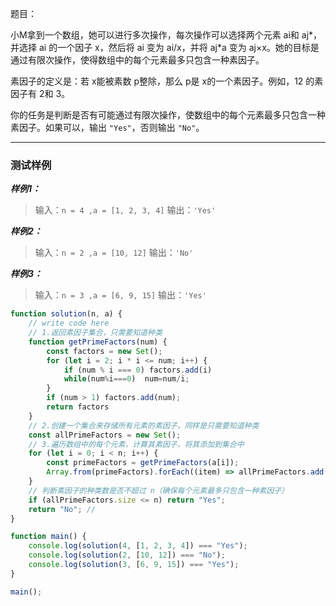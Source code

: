 题目：

小M拿到一个数组，她可以进行多次操作，每次操作可以选择两个元素 ai和 aj*，并选择 ai 的一个因子 x，然后将 ai 变为 ai/x，并将 aj*a 变为 aj×x。她的目标是通过有限次操作，使得数组中的每个元素最多只包含一种素因子。

素因子的定义是：若 x能被素数 p整除，那么 p是 x的一个素因子。例如，12 的素因子有 2和 3。

你的任务是判断是否有可能通过有限次操作，使数组中的每个元素最多只包含一种素因子。如果可以，输出 `"Yes"`，否则输出 `"No"`。

------

### 测试样例

***样例1：***

> 输入：`n = 4 ,a = [1, 2, 3, 4]`
> 输出：`'Yes'`

***样例2：***

> 输入：`n = 2 ,a = [10, 12]`
> 输出：`'No'`

***样例3：***

> 输入：`n = 3 ,a = [6, 9, 15]`
> 输出：`'Yes'`

```js
function solution(n, a) {
    // write code here
  	// 1.返回素因子集合，只需要知道种类
    function getPrimeFactors(num) {
        const factors = new Set();
        for (let i = 2; i * i <= num; i++) {
            if (num % i === 0) factors.add(i)
            while(num%i===0)  num=num/i;
        }
        if (num > 1) factors.add(num);
        return factors
    }
  	// 2.创建一个集合来存储所有元素的素因子，同样是只需要知道种类
    const allPrimeFactors = new Set();
  	// 3.遍历数组中的每个元素，计算其素因子，将其添加到集合中
    for (let i = 0; i < n; i++) {
        const primeFactors = getPrimeFactors(a[i]);
        Array.from(primeFactors).forEach((item) => allPrimeFactors.add(item))
    }
  	// 判断素因子的种类数是否不超过 n（确保每个元素最多只包含一种素因子）
    if (allPrimeFactors.size <= n) return "Yes";
    return "No"; // 
}

function main() {
    console.log(solution(4, [1, 2, 3, 4]) === "Yes");
    console.log(solution(2, [10, 12]) === "No");
    console.log(solution(3, [6, 9, 15]) === "Yes");
}

main();
```

